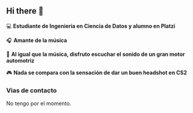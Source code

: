 ## Hi there 👋

:computer: **Estudiante de Ingeniería en Ciencia de Datos y alumno en Platzi**

:headphones: **Amante de la música**

:car: **Al igual que la música, disfruto escuchar el sonido de un gran motor automotriz**

:video_game: **Nada se compara con la sensación de dar un buen headshot en CS2**

### Vias de contacto

No tengo por el momento.
